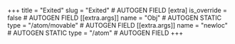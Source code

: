 +++
title = "Exited"
slug = "Exited" # AUTOGEN FIELD
[extra]
is_override = false # AUTOGEN FIELD
[[extra.args]]
name = "Obj" # AUTOGEN STATIC
type = "/atom/movable" # AUTOGEN FIELD
[[extra.args]]
name = "newloc" # AUTOGEN STATIC
type = "/atom" # AUTOGEN FIELD
+++